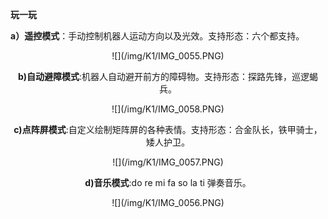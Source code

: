**玩一玩**

**a）遥控模式**：手动控制机器人运动方向以及光效。支持形态：六个都支持。
<div align=center>
![](/img/K1/IMG_0055.PNG)

**b\)自动避障模式**:机器人自动避开前方的障碍物。支持形态：探路先锋，巡逻蝎兵。
<div align=center>
![](/img/K1/IMG_0058.PNG)

**c\)点阵屏模式**:自定义绘制矩阵屏的各种表情。支持形态：合金队长，铁甲骑士，矮人护卫。
<div align=center>
![](/img/K1/IMG_0057.PNG)

**d\)音乐模式**:do re mi fa so la ti 弹奏音乐。
<div align=center>
![](/img/K1/IMG_0056.PNG)
